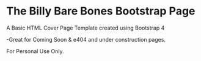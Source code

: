 # The Billy Bare Bones Bootstrap Page
 A Basic HTML Cover Page Template created using Bootstrap 4
 
 -Great for Coming Soon & e404 and under construction pages. 
 
 For Personal Use Only. 
 
